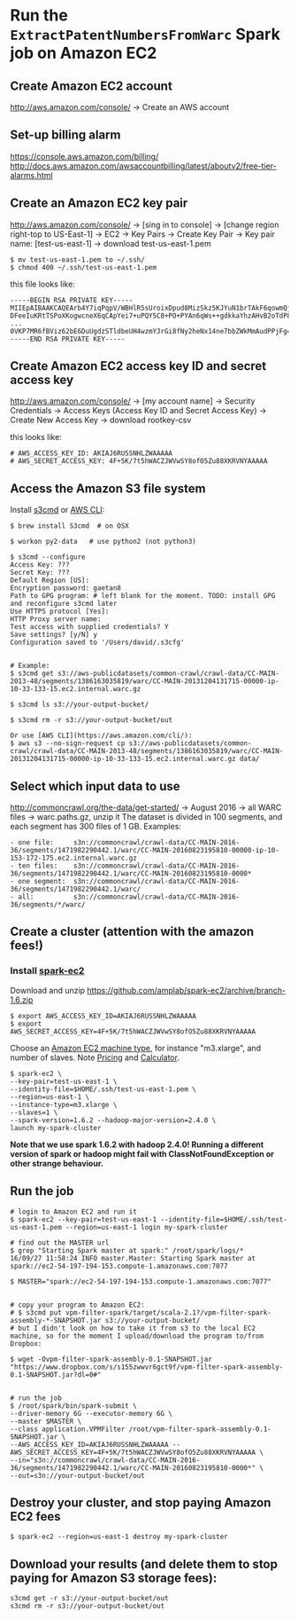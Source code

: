 # Run the `ExtractPatentNumbersFromWarc` Spark job on Amazon EC2

## Create Amazon EC2 account
http://aws.amazon.com/console/
-> Create an AWS account

## Set-up billing alarm
https://console.aws.amazon.com/billing/
http://docs.aws.amazon.com/awsaccountbilling/latest/aboutv2/free-tier-alarms.html


## Create an Amazon EC2 key pair
http://aws.amazon.com/console/
-> [sing in to console]
-> [change region right-top to US-East-1]
-> EC2
-> Key Pairs
-> Create Key Pair
-> Key pair name: [test-us-east-1]
-> download test-us-east-1.pem

```
$ mv test-us-east-1.pem to ~/.ssh/
$ chmod 400 ~/.ssh/test-us-east-1.pem
```

this file looks like:

```
-----BEGIN RSA PRIVATE KEY-----
MIIEpAIBAAKCAQEArb4Y7iqPqpV/WBHlR5sUroixDpud8MizSkz5KJYuN1brTAkF6qowmQj8uKJO
DFeeIuKRtTSPoXKogwcneX6qCApYei7+uPQY5C8+PO+PYAn6qWs++gdkkaYhzAHvB2oTdP8er1qW
...
0VKP7MR6fBViz62bE6DuUgdzSTldbeUH4wzmYJrGi8fNy2heNx14ne7bbZWkMmAudPPjFg==
-----END RSA PRIVATE KEY-----
```

## Create Amazon EC2 access key ID and secret access key
http://aws.amazon.com/console/
-> [my account name]
-> Security Credentials
-> Access Keys (Access Key ID and Secret Access Key)
-> Create New Access Key
-> download rootkey-csv

this looks like:
```
# AWS_ACCESS_KEY_ID: AKIAJ6RUSSNHLZWAAAAA
# AWS_SECRET_ACCESS_KEY: 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
```

## Access the Amazon S3 file system
Install [s3cmd](http://s3tools.org/s3cmd) or [AWS CLI](https://aws.amazon.com/cli/):

```
$ brew install S3cmd  # on OSX

$ workon py2-data   # use python2 (not python3)

$ s3cmd --configure
Access Key: ???
Secret Key: ???
Default Region [US]:
Encryption password: gaetan8
Path to GPG program: # left blank for the moment. TODO: install GPG and reconfigure s3cmd later
Use HTTPS protocol [Yes]:
HTTP Proxy server name:
Test access with supplied credentials? Y
Save settings? [y/N] y
Configuration saved to '/Users/david/.s3cfg'


# Example:
$ s3cmd get s3://aws-publicdatasets/common-crawl/crawl-data/CC-MAIN-2013-48/segments/1386163035819/warc/CC-MAIN-20131204131715-00000-ip-10-33-133-15.ec2.internal.warc.gz

$ s3cmd ls s3://your-output-bucket/

$ s3cmd rm -r s3://your-output-bucket/out

Or use [AWS CLI](https://aws.amazon.com/cli/):
$ aws s3 --no-sign-request cp s3://aws-publicdatasets/common-crawl/crawl-data/CC-MAIN-2013-48/segments/1386163035819/warc/CC-MAIN-20131204131715-00000-ip-10-33-133-15.ec2.internal.warc.gz data/
```


## Select which input data to use
http://commoncrawl.org/the-data/get-started/
-> August 2016 -> all WARC files -> warc.paths.gz, unzip it
The dataset is divided in 100 segments, and each segment has 300 files of 1 GB. Examples:
```
- one file:     s3n://commoncrawl/crawl-data/CC-MAIN-2016-36/segments/1471982290442.1/warc/CC-MAIN-20160823195810-00000-ip-10-153-172-175.ec2.internal.warc.gz
- ten files:    s3n://commoncrawl/crawl-data/CC-MAIN-2016-36/segments/1471982290442.1/warc/CC-MAIN-20160823195810-0000*
- one segment:  s3n://commoncrawl/crawl-data/CC-MAIN-2016-36/segments/1471982290442.1/warc/
- all:          s3n://commoncrawl/crawl-data/CC-MAIN-2016-36/segments/*/warc/
```


## Create a cluster (attention with the amazon fees!)

### Install [spark-ec2](https://github.com/amplab/spark-ec2)
Download and unzip https://github.com/amplab/spark-ec2/archive/branch-1.6.zip

```
$ export AWS_ACCESS_KEY_ID=AKIAJ6RUSSNHLZWAAAAA
$ export AWS_SECRET_ACCESS_KEY=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
```

Choose an [Amazon EC2 machine type](https://aws.amazon.com/ec2/instance-types/), for instance "m3.xlarge", and number of slaves. Note [Pricing](https://aws.amazon.com/ec2/pricing/) and [Calculator](http://calculator.s3.amazonaws.com/index.html).

```
$ spark-ec2 \
--key-pair=test-us-east-1 \
--identity-file=$HOME/.ssh/test-us-east-1.pem \
--region=us-east-1 \
--instance-type=m3.xlarge \
--slaves=1 \
--spark-version=1.6.2 --hadoop-major-version=2.4.0 \
launch my-spark-cluster
```

**Note that we use spark 1.6.2 with hadoop 2.4.0! Running a different version of spark or hadoop might fail with ClassNotFoundException or other strange behaviour.**

## Run the job

```
# login to Amazon EC2 and run it
$ spark-ec2 --key-pair=test-us-east-1 --identity-file=$HOME/.ssh/test-us-east-1.pem --region=us-east-1 login my-spark-cluster

# find out the MASTER url
$ grep "Starting Spark master at spark:" /root/spark/logs/*
16/09/27 11:58:24 INFO master.Master: Starting Spark master at spark://ec2-54-197-194-153.compute-1.amazonaws.com:7077

$ MASTER="spark://ec2-54-197-194-153.compute-1.amazonaws.com:7077"


# copy your program to Amazon EC2:
# $ s3cmd put vpm-filter-spark/target/scala-2.1?/vpm-filter-spark-assembly-*-SNAPSHOT.jar s3://your-output-bucket/
# but I didn't look on how to take it from s3 to the local EC2 machine, so for the moment I upload/download the program to/from Dropbox:

$ wget -Ovpm-filter-spark-assembly-0.1-SNAPSHOT.jar "https://www.dropbox.com/s/s155zwwvr6gct9f/vpm-filter-spark-assembly-0.1-SNAPSHOT.jar?dl=0#"


# run the job
$ /root/spark/bin/spark-submit \
--driver-memory 6G --executor-memory 6G \
--master $MASTER \
--class application.VPMFilter /root/vpm-filter-spark-assembly-0.1-SNAPSHOT.jar \
--AWS_ACCESS_KEY_ID=AKIAJ6RUSSNHLZWAAAAA --AWS_SECRET_ACCESS_KEY=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 \
--in="s3n://commoncrawl/crawl-data/CC-MAIN-2016-36/segments/1471982290442.1/warc/CC-MAIN-20160823195810-0000*" \
--out=s3n://your-output-bucket/out
```


## Destroy your cluster, and stop paying Amazon EC2 fees
```
$ spark-ec2 --region=us-east-1 destroy my-spark-cluster
```


## Download your results (and delete them to stop paying for Amazon S3 storage fees):
```
s3cmd get -r s3://your-output-bucket/out
s3cmd rm -r s3://your-output-bucket/out
```

